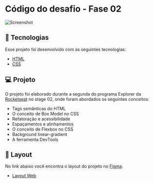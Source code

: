 # Código do desafio - Fase 02

![Screenshot](https://user-images.githubusercontent.com/71847081/163621729-2c2e7aba-fa52-4e65-b70a-5c50f3910bff.png)

## 🚀 Tecnologias

Esse projeto foi desenvolvido com as seguintes tecnologias:

- [HTML](https://developer.mozilla.org/pt-BR/docs/Web/HTML)
- [CSS](https://developer.mozilla.org/pt-BR/docs/Web/CSS)

## 💻 Projeto

O projeto foi elaborado durante a segunda do programa Explorer da [Rocketseat](https://www.rocketseat.com.br/) no stage 02, onde foram abordados os seguintes conceitos:

- Tags semânticas do HTML
- O conceito de Box Model no CSS
- Refatoração e acessibilidade
- Espaçamentos e alinhamentos
- O conceito de Flexbox no CSS
- Background linear-gradient
- A ferramenta DevTools

## 🔖 Layout

No link abaixo você encontra o layout do projeto no [Figma](http://figma.com/).

- [Layout Web](https://www.figma.com/file/oBcXVs6W8kbfOYbkAbIobi/Explorer---Projeto-02-(Copy)?node-id=1%3A5)
